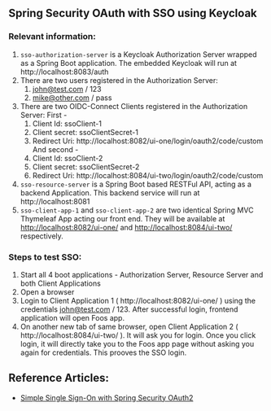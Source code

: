 ## Spring Security OAuth with SSO using Keycloak

### Relevant information:

1. `sso-authorization-server` is a Keycloak Authorization Server wrapped as a Spring Boot application. The embedded Keycloak will run at http://localhost:8083/auth
2. There are two users registered in the Authorization Server:
   1. john@test.com / 123
   2. mike@other.com / pass
3. There are two OIDC-Connect Clients registered in the Authorization Server:
First -
   1. Client Id: ssoClient-1
   2. Client secret: ssoClientSecret-1
   3. Redirect Uri: http://localhost:8082/ui-one/login/oauth2/code/custom
And second -
   1. Client Id: ssoClient-2
   2. Client secret: ssoClientSecret-2
   3. Redirect Uri: http://localhost:8084/ui-two/login/oauth2/code/custom
4. `sso-resource-server` is a Spring Boot based RESTFul API, acting as a backend Application. This backend service will run at http://localhost:8081  
5. `sso-client-app-1` and `sso-client-app-2` are two identical Spring MVC Thymeleaf App acting our front end. They will be available at [http://localhost:8082/ui-one/](http://localhost:8082/ui-one) and [http://localhost:8084/ui-two/](http://localhost:8084/ui-two/) respectively. 

### Steps to test SSO:
1. Start all 4 boot applications - Authorization Server, Resource Server and both Client Applications
2. Open a browser
3. Login to Client Application 1 ( http://localhost:8082/ui-one/ ) using the credentials john@test.com / 123. After successful login, frontend application will open Foos app.
4. On another new tab of same browser, open Client Application 2 ( http://localhost:8084/ui-two/ ). It will ask you for login. Once you click login, it will directly take you to the Foos app page without asking you again for credentials. This prooves the SSO login.

## Reference Articles: 
- [Simple Single Sign-On with Spring Security OAuth2](https://www.baeldung.com/sso-spring-security-oauth2)
